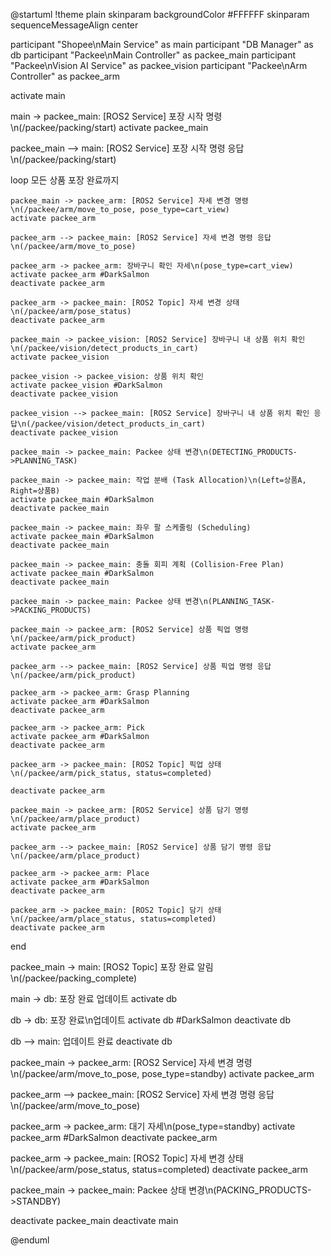 @startuml
!theme plain
skinparam backgroundColor #FFFFFF
skinparam sequenceMessageAlign center

participant "Shopee\nMain Service" as main
participant "DB Manager" as db
participant "Packee\nMain Controller" as packee_main
participant "Packee\nVision AI Service" as packee_vision
participant "Packee\nArm Controller" as packee_arm

activate main

main -> packee_main: [ROS2 Service] 포장 시작 명령\n(/packee/packing/start)
activate packee_main

packee_main --> main: [ROS2 Service] 포장 시작 명령 응답\n(/packee/packing/start)



loop 모든 상품 포장 완료까지

    packee_main -> packee_arm: [ROS2 Service] 자세 변경 명령\n(/packee/arm/move_to_pose, pose_type=cart_view)
    activate packee_arm

    packee_arm --> packee_main: [ROS2 Service] 자세 변경 명령 응답\n(/packee/arm/move_to_pose)

    packee_arm -> packee_arm: 장바구니 확인 자세\n(pose_type=cart_view)
    activate packee_arm #DarkSalmon
    deactivate packee_arm

    packee_arm -> packee_main: [ROS2 Topic] 자세 변경 상태\n(/packee/arm/pose_status)
    deactivate packee_arm

    packee_main -> packee_vision: [ROS2 Service] 장바구니 내 상품 위치 확인\n(/packee/vision/detect_products_in_cart)
    activate packee_vision

    packee_vision -> packee_vision: 상품 위치 확인
    activate packee_vision #DarkSalmon
    deactivate packee_vision

    packee_vision --> packee_main: [ROS2 Service] 장바구니 내 상품 위치 확인 응답\n(/packee/vision/detect_products_in_cart)
    deactivate packee_vision

    packee_main -> packee_main: Packee 상태 변경\n(DETECTING_PRODUCTS->PLANNING_TASK)

    packee_main -> packee_main: 작업 분배 (Task Allocation)\n(Left=상품A, Right=상품B)
    activate packee_main #DarkSalmon
    deactivate packee_main

    packee_main -> packee_main: 좌우 팔 스케줄링 (Scheduling)
    activate packee_main #DarkSalmon
    deactivate packee_main

    packee_main -> packee_main: 충돌 회피 계획 (Collision-Free Plan)
    activate packee_main #DarkSalmon
    deactivate packee_main

    packee_main -> packee_main: Packee 상태 변경\n(PLANNING_TASK->PACKING_PRODUCTS)

    packee_main -> packee_arm: [ROS2 Service] 상품 픽업 명령\n(/packee/arm/pick_product)
    activate packee_arm

    packee_arm --> packee_main: [ROS2 Service] 상품 픽업 명령 응답\n(/packee/arm/pick_product)

    packee_arm -> packee_arm: Grasp Planning
    activate packee_arm #DarkSalmon
    deactivate packee_arm

    packee_arm -> packee_arm: Pick
    activate packee_arm #DarkSalmon
    deactivate packee_arm

    packee_arm -> packee_main: [ROS2 Topic] 픽업 상태\n(/packee/arm/pick_status, status=completed)

    deactivate packee_arm

    packee_main -> packee_arm: [ROS2 Service] 상품 담기 명령\n(/packee/arm/place_product)
    activate packee_arm

    packee_arm --> packee_main: [ROS2 Service] 상품 담기 명령 응답\n(/packee/arm/place_product)

    packee_arm -> packee_arm: Place
    activate packee_arm #DarkSalmon
    deactivate packee_arm

    packee_arm -> packee_main: [ROS2 Topic] 담기 상태\n(/packee/arm/place_status, status=completed)
    deactivate packee_arm

end

packee_main -> main: [ROS2 Topic] 포장 완료 알림\n(/packee/packing_complete)

main -> db: 포장 완료 업데이트
activate db

db -> db: 포장 완료\n업데이트
activate db #DarkSalmon
deactivate db

db --> main: 업데이트 완료
deactivate db

packee_main -> packee_arm: [ROS2 Service] 자세 변경 명령\n(/packee/arm/move_to_pose, pose_type=standby)
activate packee_arm

packee_arm --> packee_main: [ROS2 Service] 자세 변경 명령 응답\n(/packee/arm/move_to_pose)

packee_arm -> packee_arm: 대기 자세\n(pose_type=standby)
activate packee_arm #DarkSalmon
deactivate packee_arm

packee_arm -> packee_main: [ROS2 Topic] 자세 변경 상태\n(/packee/arm/pose_status, status=completed)
deactivate packee_arm

packee_main -> packee_main: Packee 상태 변경\n(PACKING_PRODUCTS->STANDBY)

deactivate packee_main
deactivate main

@enduml